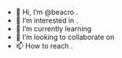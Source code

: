 - 👋 Hi, I’m @beacro .
- 👀 I’m interested in .
- 🌱 I’m currently learning 
- 💞️ I’m looking to collaborate on 
- 📫 How to reach .

<!---
beacro/beacro is a ✨ special ✨ repository because its `README.md` (this file) appears on your GitHub profile.
You can click the Preview link to take a look at your changes.
--->
